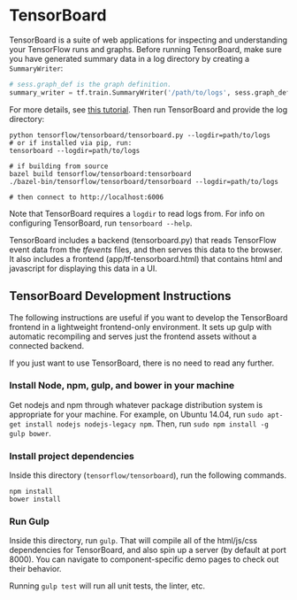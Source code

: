 # TensorBoard

TensorBoard is a suite of web applications for inspecting and understanding your
TensorFlow runs and graphs. Before running TensorBoard, make sure you have
generated summary data in a log directory by creating a `SummaryWriter`:

```python
# sess.graph_def is the graph definition.
summary_writer = tf.train.SummaryWriter('/path/to/logs', sess.graph_def)
```

For more details, see [this tutorial](http://www.tensorflow.org/how_tos/summaries_and_tensorboard/index.html#serializing-the-data).
Then run TensorBoard and provide the log directory:

```
python tensorflow/tensorboard/tensorboard.py --logdir=path/to/logs
# or if installed via pip, run:
tensorboard --logdir=path/to/logs

# if building from source
bazel build tensorflow/tensorboard:tensorboard
./bazel-bin/tensorflow/tensorboard/tensorboard --logdir=path/to/logs

# then connect to http://localhost:6006
```

Note that TensorBoard requires a `logdir` to read logs from. For info on
configuring TensorBoard, run `tensorboard --help`.

TensorBoard includes a backend (tensorboard.py) that reads TensorFlow event data
from the *tfevents* files, and then  serves this data to the browser. It also
includes a frontend (app/tf-tensorboard.html) that contains html and javascript
for displaying this data in a UI.


## TensorBoard Development Instructions

The following instructions are useful if you want to develop the TensorBoard
frontend in a lightweight frontend-only environment. It sets up gulp with
automatic recompiling and serves just the frontend assets without a connected
backend.

If you just want to use TensorBoard, there is no need to read any further.

### Install Node, npm, gulp, and bower in your machine
Get nodejs and npm through whatever package distribution system is appropriate
for your machine. For example, on Ubuntu 14.04, run
`sudo apt-get install nodejs nodejs-legacy npm`. Then, run
`sudo npm install -g gulp bower`.

### Install project dependencies

Inside this directory (`tensorflow/tensorboard`),
run the following commands.

    npm install
    bower install

### Run Gulp

Inside this directory, run `gulp`. That will compile all of the
html/js/css dependencies for TensorBoard, and also spin up a server
(by default at port 8000). You can navigate to component-specific demo pages to
check out their behavior.

Running `gulp test` will run all unit tests, the linter, etc.
